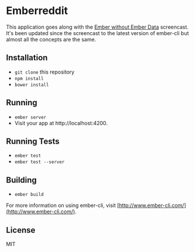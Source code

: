 # Emberreddit

This application goes along with the [Ember without Ember Data](https://www.youtube.com/watch?v=7twifrxOTQY)
screencast. It's been updated since the screencast to the latest version of ember-cli but almost all the
concepts are the same.

## Installation

* `git clone` this repository
* `npm install`
* `bower install`

## Running

* `ember server`
* Visit your app at http://localhost:4200.

## Running Tests

* `ember test`
* `ember test --server`

## Building

* `ember build`

For more information on using ember-cli, visit [http://www.ember-cli.com/](http://www.ember-cli.com/).

## License

MIT
